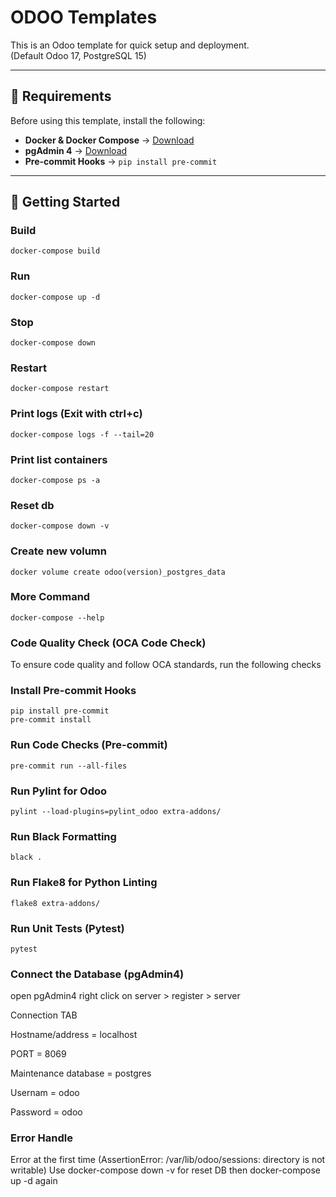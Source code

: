 # ODOO Templates

This is an Odoo template for quick setup and deployment.  
(Default Odoo 17, PostgreSQL 15)

---

## **📌 Requirements**
Before using this template, install the following:

- **Docker & Docker Compose** → [Download](https://www.docker.com/products/docker-desktop)
- **pgAdmin 4** → [Download](https://www.pgadmin.org/download/)
- **Pre-commit Hooks** → `pip install pre-commit`

---

## **🚀 Getting Started**

### Build
```
docker-compose build
```

### Run
```
docker-compose up -d
```

### Stop
```
docker-compose down
```

### Restart
```
docker-compose restart
```

### Print logs (Exit with ctrl+c)
```
docker-compose logs -f --tail=20
```

### Print list containers
```
docker-compose ps -a
```

### Reset db
```
docker-compose down -v
```

### Create new volumn
```
docker volume create odoo(version)_postgres_data
```

### More Command
```
docker-compose --help
```

### Code Quality Check (OCA Code Check)
To ensure code quality and follow OCA standards, run the following checks

### Install Pre-commit Hooks
```
pip install pre-commit
pre-commit install
```

### Run Code Checks (Pre-commit)
```
pre-commit run --all-files
```

### Run Pylint for Odoo
```
pylint --load-plugins=pylint_odoo extra-addons/
```

### Run Black Formatting
```
black .
```

### Run Flake8 for Python Linting
```
flake8 extra-addons/
```

### Run Unit Tests (Pytest)
```
pytest
```

### Connect the Database (pgAdmin4)

open pgAdmin4 
right click on server > register > server

Connection TAB 

Hostname/address = localhost

PORT = 8069

Maintenance database = postgres

Usernam = odoo

Password = odoo 

### Error Handle

Error at the first time (AssertionError: /var/lib/odoo/sessions: directory is not writable) Use docker-compose down -v for reset DB then docker-compose up -d again